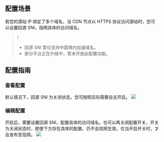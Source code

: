 
## 配置场景

若您的源站 IP 绑定了多个域名，当 CDN 节点以 HTTPS 协议访问源站时，您可以设置回源 SNI，指明具体的访问域名。

>!
>- 回源 SNI 暂仅支持中国境内加速域名。
>- 部分平台正在升级中，暂未开放此配置功能。

## 配置指南

### 查看配置

默认情况下，回源 SNI 为关闭状态，您可按照实际需要自主开启。
![](https://main.qcloudimg.com/raw/606e947a8f4aa71ef788ad3f9814ed4d.png)



### 编辑配置

开启后，需要设置回源 SNI，配置具体的访问域名。也可以再关闭配置开关，开关为关闭状态时，即使下方存在具体的配置，仍不会现网生效，仅当开启开关时，才会发布至现网。
![](https://main.qcloudimg.com/raw/49f807a8f731c026aaf52a53186fe1e3.png)





